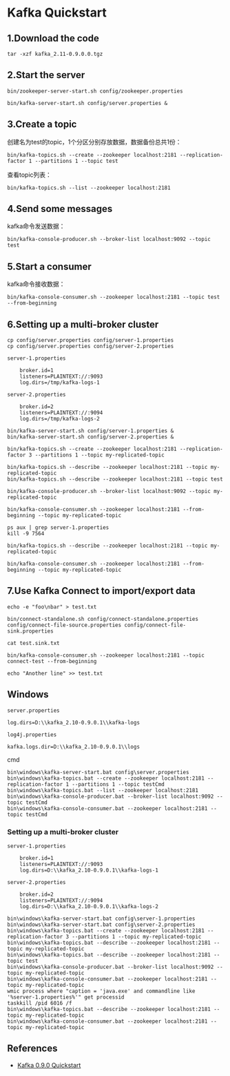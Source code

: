 # Kafka Quickstart
## 1.Download the code
```
tar -xzf kafka_2.11-0.9.0.0.tgz
```

## 2.Start the server
```
bin/zookeeper-server-start.sh config/zookeeper.properties
```
```
bin/kafka-server-start.sh config/server.properties &
```

## 3.Create a topic
创建名为test的topic，1个分区分别存放数据，数据备份总共1份：
```
bin/kafka-topics.sh --create --zookeeper localhost:2181 --replication-factor 1 --partitions 1 --topic test
```
查看topic列表：
```
bin/kafka-topics.sh --list --zookeeper localhost:2181
```

## 4.Send some messages
kafka命令发送数据：
```
bin/kafka-console-producer.sh --broker-list localhost:9092 --topic test
```

## 5.Start a consumer
kafka命令接收数据：
```
bin/kafka-console-consumer.sh --zookeeper localhost:2181 --topic test --from-beginning
```

## 6.Setting up a multi-broker cluster
```
cp config/server.properties config/server-1.properties
cp config/server.properties config/server-2.properties
```
`server-1.properties`
```
    broker.id=1
    listeners=PLAINTEXT://:9093
    log.dirs=/tmp/kafka-logs-1
```
`server-2.properties`
```
    broker.id=2
    listeners=PLAINTEXT://:9094
    log.dirs=/tmp/kafka-logs-2
```
```
bin/kafka-server-start.sh config/server-1.properties &
bin/kafka-server-start.sh config/server-2.properties &
```
```
bin/kafka-topics.sh --create --zookeeper localhost:2181 --replication-factor 3 --partitions 1 --topic my-replicated-topic
```
```
bin/kafka-topics.sh --describe --zookeeper localhost:2181 --topic my-replicated-topic
bin/kafka-topics.sh --describe --zookeeper localhost:2181 --topic test
```
```
bin/kafka-console-producer.sh --broker-list localhost:9092 --topic my-replicated-topic
```
```
bin/kafka-console-consumer.sh --zookeeper localhost:2181 --from-beginning --topic my-replicated-topic
```
```
ps aux | grep server-1.properties
kill -9 7564
```
```
bin/kafka-topics.sh --describe --zookeeper localhost:2181 --topic my-replicated-topic
```
```
bin/kafka-console-consumer.sh --zookeeper localhost:2181 --from-beginning --topic my-replicated-topic
```

## 7.Use Kafka Connect to import/export data
```
echo -e "foo\nbar" > test.txt
```
```
bin/connect-standalone.sh config/connect-standalone.properties config/connect-file-source.properties config/connect-file-sink.properties
```
```
cat test.sink.txt
```
```
bin/kafka-console-consumer.sh --zookeeper localhost:2181 --topic connect-test --from-beginning
```
```
echo "Another line" >> test.txt
```

## Windows
`server.properties`
```
log.dirs=D:\\kafka_2.10-0.9.0.1\\kafka-logs
```
`log4j.properties`
```
kafka.logs.dir=D:\\kafka_2.10-0.9.0.1\\logs
```
cmd
```
bin\windows\kafka-server-start.bat config\server.properties
bin\windows\kafka-topics.bat --create --zookeeper localhost:2181 --replication-factor 1 --partitions 1 --topic testCmd
bin\windows\kafka-topics.bat --list --zookeeper localhost:2181
bin\windows\kafka-console-producer.bat --broker-list localhost:9092 --topic testCmd
bin\windows\kafka-console-consumer.bat --zookeeper localhost:2181 --topic testCmd
```

### Setting up a multi-broker cluster
`server-1.properties`
```
    broker.id=1
    listeners=PLAINTEXT://:9093
    log.dirs=D:\\kafka_2.10-0.9.0.1\\kafka-logs-1
```
`server-2.properties`
```
    broker.id=2
    listeners=PLAINTEXT://:9094
    log.dirs=D:\\kafka_2.10-0.9.0.1\\kafka-logs-2
```
```
bin\windows\kafka-server-start.bat config\server-1.properties
bin\windows\kafka-server-start.bat config\server-2.properties
bin\windows\kafka-topics.bat --create --zookeeper localhost:2181 --replication-factor 3 --partitions 1 --topic my-replicated-topic
bin\windows\kafka-topics.bat --describe --zookeeper localhost:2181 --topic my-replicated-topic
bin\windows\kafka-topics.bat --describe --zookeeper localhost:2181 --topic test
bin\windows\kafka-console-producer.bat --broker-list localhost:9092 --topic my-replicated-topic
bin\windows\kafka-console-consumer.bat --zookeeper localhost:2181 --topic my-replicated-topic
wmic process where "caption = 'java.exe' and commandline like '%server-1.properties%'" get processid
taskkill /pid 6016 /f
bin\windows\kafka-topics.bat --describe --zookeeper localhost:2181 --topic my-replicated-topic
bin\windows\kafka-console-consumer.bat --zookeeper localhost:2181 --topic my-replicated-topic
```

## References
- [Kafka 0.9.0 Quickstart](http://kafka.apache.org/090/documentation.html#quickstart)